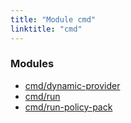 ```yaml
---
title: "Module cmd"
linktitle: "cmd"
---
```


<!-- WARNING: this page was generated by a tool. Do not edit it by hand. -->
<!-- To change it, please see https://github.com/pulumi/docs/tree/master/tools/tscdocgen. -->


<h3>Modules</h3>
<ul class="api">
    <li><a href="dynamic-provider/"><span class="symbol module"></span>cmd/dynamic-provider</a></li>
    <li><a href="run/"><span class="symbol module"></span>cmd/run</a></li>
    <li><a href="run-policy-pack/"><span class="symbol module"></span>cmd/run-policy-pack</a></li>
</ul>








